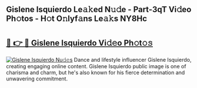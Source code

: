 ## Gislene Isquierdo Le𝚊𝚔ed N𝚞𝚍e - Part-3qT Vi𝚍eo Ph𝚘tos - H𝚘t O𝚗lyf𝚊ns Le𝚊𝚔s NY8Hc

# <h2><a href="http://hf3ep3.feru.top/?c=Gislene+Isquierdo">🔗 👉 🔴 Gislene Isquierdo Vi𝚍𝚎o Ph𝚘t𝚘𝚜</a></h2>

[![Gislene Isquierdo Nu𝚍𝚎s](https://i.imgur.com/0TWrTi3.gif)](http://hf3ep3.feru.top/?c=Gislene+Isquierdo)
Dance and lifestyle influencer Gislene Isquierdo, creating engaging online content. Gislene Isquierdo public image is one of charisma and charm, but he's also known for his fierce determination and unwavering commitment. 
